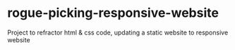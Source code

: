 # rogue-picking-responsive-website
Project to refractor html &amp; css code, updating a static website to responsive website
